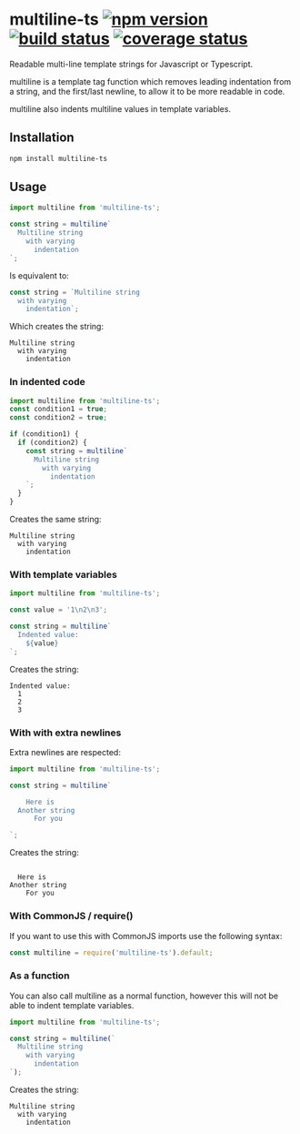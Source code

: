 # multiline-ts [![npm version][npm-badge]][npm-url] [![build status][circle-badge]][circle-url] [![coverage status][coverage-badge]][coverage-url]

Readable multi-line template strings for Javascript or Typescript.

multiline is a template tag function which removes leading indentation from a string, and the first/last newline, to allow it to be more readable in code.

multiline also indents multiline values in template variables.

## Installation

```bash
npm install multiline-ts
```

## Usage

<!-- snippet: ts,es6 -->
```js
import multiline from 'multiline-ts';

const string = multiline`
  Multiline string
    with varying
      indentation
`;
```

Is equivalent to:

<!-- snippet: ts,es6 -->
```js
const string = `Multiline string
  with varying
    indentation`;
```

Which creates the string:

```plaintext
Multiline string
  with varying
    indentation
```

### In indented code

<!-- snippet: ts,es6 -->
```js
import multiline from 'multiline-ts';
const condition1 = true;
const condition2 = true;

if (condition1) {
  if (condition2) {
    const string = multiline`
      Multiline string
        with varying
          indentation
    `;
  }
}
```

Creates the same string:

```plaintext
Multiline string
  with varying
    indentation
```

### With template variables

<!-- snippet: ts,es6 -->
```js
import multiline from 'multiline-ts';

const value = '1\n2\n3';

const string = multiline`
  Indented value:
    ${value}
`;
```

Creates the string:

```plaintext
Indented value:
  1
  2
  3
```

### With with extra newlines

Extra newlines are respected:

<!-- snippet: ts,es6 -->
```js
import multiline from 'multiline-ts';

const string = multiline`

    Here is
  Another string
      For you

`;
```

Creates the string:

```plaintext

  Here is
Another string
    For you

```

### With CommonJS / require()

If you want to use this with CommonJS imports use the following syntax:

<!-- snippet: js -->
```js
const multiline = require('multiline-ts').default;
```

### As a function

You can also call multiline as a normal function, however this will not be able to indent template variables.

<!-- snippet: ts,es6 -->
```js
import multiline from 'multiline-ts';

const string = multiline(`
  Multiline string
    with varying
      indentation
`);
```

Creates the string:

```plaintext
Multiline string
  with varying
    indentation
```

[npm-badge]: https://badge.fury.io/js/multiline-ts.svg
[npm-url]: https://www.npmjs.com/package/multiline-ts

[circle-badge]: https://circleci.com/gh/peterjwest/multiline-ts.svg?style=shield
[circle-url]: https://circleci.com/gh/peterjwest/multiline-ts

[coverage-badge]: https://coveralls.io/repos/peterjwest/multiline-ts/badge.svg?branch=main&service=github
[coverage-url]: https://coveralls.io/github/peterjwest/multiline-ts?branch=main
